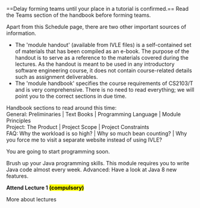 <Panel header="[CS2103 students only] Forming teams" expandable>

==Delay forming teams until your place in a tutorial is confirmed.== Read the Teams section of the handbook before forming teams.

</Panel>
<Panel header="Have a look at the 'module handbook'" expandable>

Apart from this Schedule page, there are two other important sources of information.
* The 'module handout' (available from IVLE files) is a self-contained set of materials that has been compiled as an e-book. The purpose of the handout is to serve as a reference to the materials covered during the lectures. As the handout is meant to be used in any introductory software engineering course, it does not contain course-related details such as assignment deliverables.
* The 'module handbook' specifies the course requirements of CS2103/T and is very comprehensive. There is no need to read everything; we will point you to the correct sections in due time.

Handbook sections to read around this time:    
General: Preliminaries | Text Books | Programming Language | Module Principles    
Project: The Product | Project Scope | Project Constraints     
FAQ: Why the workload is so high? | Why so much bean counting? | Why you force me to visit a separate website instead of using IVLE?

<Panel header="General" expandable>

  <include src="../handbook/handbook-preliminaries.html" name="Preliminaries" dynamic />
  <include src="../handbook/handbook-textBooks.html" name="Text Books" dynamic />
  <include src="../handbook/handbook-programmingLanguages.html" name="Programming Language" dynamic />
  <include src="../handbook/handbook-appendixA-principles.html" name="Module Principles" dynamic />

</Panel>
<Panel header="Project" expandable>

  <include src="../handbook/handbook-project-product.html" name="The Product" dynamic />
  <include src="../handbook/handbook-project-scope.html" name="Project Scope" dynamic />
  <include src="../handbook/handbook-project-constraints.html" name="Project Constraints" dynamic />

</Panel>
</Panel>
<Panel header="Brush up your Java" expandable>

You are going to start programming soon.

Brush up your Java programming skills. This module requires you to write Java code almost every week.
Advanced: Have a look at Java 8 new features.

</Panel>

<Panel expandable>
  <strong slot="header">Attend Lecture 1 <mark>(compulsory)</mark></strong>

More about lectures

</Panel>
